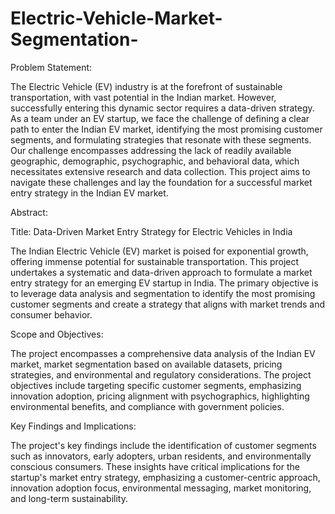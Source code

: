 # Electric-Vehicle-Market-Segmentation-

Problem Statement:

The Electric Vehicle (EV) industry is at the forefront of sustainable transportation, with vast potential in the Indian market. However, successfully entering this dynamic sector requires a data-driven strategy. As a team under an EV startup, we face the challenge of defining a clear path to enter the Indian EV market, identifying the most promising customer segments, and formulating strategies that resonate with these segments. Our challenge encompasses addressing the lack of readily available geographic, demographic, psychographic, and behavioral data, which necessitates extensive research and data collection. This project aims to navigate these challenges and lay the foundation for a successful market entry strategy in the Indian EV market.

Abstract:

Title: Data-Driven Market Entry Strategy for Electric Vehicles in India

The Indian Electric Vehicle (EV) market is poised for exponential growth, offering immense potential for sustainable transportation. This project undertakes a systematic and data-driven approach to formulate a market entry strategy for an emerging EV startup in India. The primary objective is to leverage data analysis and segmentation to identify the most promising customer segments and create a strategy that aligns with market trends and consumer behavior.

Scope and Objectives:

The project encompasses a comprehensive data analysis of the Indian EV market, market segmentation based on available datasets, pricing strategies, and environmental and regulatory considerations. The project objectives include targeting specific customer segments, emphasizing innovation adoption, pricing alignment with psychographics, highlighting environmental benefits, and compliance with government policies.

Key Findings and Implications:

The project's key findings include the identification of customer segments such as innovators, early adopters, urban residents, and environmentally conscious consumers. These insights have critical implications for the startup's market entry strategy, emphasizing a customer-centric approach, innovation adoption focus, environmental messaging, market monitoring, and long-term sustainability.


